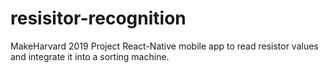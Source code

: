 # resisitor-recognition

MakeHarvard 2019 Project
React-Native mobile app to read resistor values and integrate it into a sorting machine.
